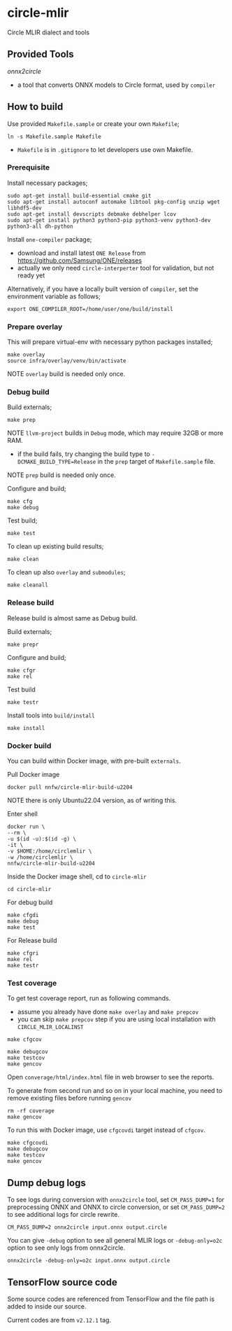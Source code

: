 # circle-mlir

Circle MLIR dialect and tools

## Provided Tools

_onnx2circle_
- a tool that converts ONNX models to Circle format, used by `compiler`

## How to build

Use provided `Makefile.sample` or create your own `Makefile`;
```
ln -s Makefile.sample Makefile
```
- `Makefile` is in `.gitignore` to let developers use own Makefile.

### Prerequisite

Install necessary packages;
```
sudo apt-get install build-essential cmake git
sudo apt-get install autoconf automake libtool pkg-config unzip wget libhdf5-dev
sudo apt-get install devscripts debmake debhelper lcov
sudo apt-get install python3 python3-pip python3-venv python3-dev python3-all dh-python
```

Install `one-compiler` package;
- download and install latest `ONE Release` from https://github.com/Samsung/ONE/releases
- actually we only need `circle-interperter` tool for validation, but not ready yet

Alternatively, if you have a locally built version of `compiler`,
set the environment variable as follows;
```
export ONE_COMPILER_ROOT=/home/user/one/build/install
```

### Prepare overlay

This will prepare virtual-env with necessary python packages installed;
```
make overlay
source infra/overlay/venv/bin/activate
```

NOTE `overlay` build is needed only once.

### Debug build

Build externals;
```
make prep
```

NOTE `llvm-project` builds in `Debug` mode, which may require 32GB or more RAM.
- if the build fails, try changing the build type to `-DCMAKE_BUILD_TYPE=Release`
  in the `prep` target of `Makefile.sample` file.

NOTE `prep` build is needed only once.

Configure and build;
```
make cfg
make debug
```

Test build;
```
make test
```

To clean up existing build results;
```
make clean
```

To clean up also `overlay` and `submodules`;
```
make cleanall
```

### Release build

Release build is almost same as Debug build.

Build externals;
```
make prepr
```

Configure and build;
```
make cfgr
make rel
```

Test build
```
make testr
```

Install tools into `build/install`
```
make install
```

### Docker build

You can build within Docker image, with pre-built `externals`.

Pull Docker image
```
docker pull nnfw/circle-mlir-build-u2204
```
NOTE there is only Ubuntu22.04 version, as of writing this.

Enter shell
```
docker run \
--rm \
-u $(id -u):$(id -g) \
-it \
-v $HOME:/home/circlemlir \
-w /home/circlemlir \
nnfw/circle-mlir-build-u2204
```

Inside the Docker image shell, cd to `circle-mlir`
```
cd circle-mlir
```

For debug build
```
make cfgdi
make debug
make test
```

For Release build
```
make cfgri
make rel
make testr
```

### Test coverage

To get test coverage report, run as following commands.
- assume you already have done `make overlay` and `make prepcov`
- you can skip `make prepcov` step if you are using local installation with `CIRCLE_MLIR_LOCALINST`
```
make cfgcov

make debugcov
make testcov
make gencov
```

Open `converage/html/index.html` file in web browser to see the reports.

To generate from second run and so on in your local machine, you need to
remove existing files before running `gencov`
```
rm -rf coverage
make gencov
```

To run this with Docker image, use `cfgcovdi` target instead of `cfgcov`.
```
make cfgcovdi
make debugcov
make testcov
make gencov
```

## Dump debug logs

To see logs during conversion with `onnx2circle` tool, set `CM_PASS_DUMP=1` for
preprocessing ONNX and ONNX to circle conversion, or set `CM_PASS_DUMP=2` to see
additional logs for circle rewrite.

```
CM_PASS_DUMP=2 onnx2circle input.onnx output.circle
```

You can give `-debug` option to see all general MLIR logs or `-debug-only=o2c`
option to see only logs from onnx2circle.

```
onnx2circle -debug-only=o2c input.onnx output.circle
```

## TensorFlow source code

Some source codes are referenced from TensorFlow and the file path is added to
inside our source.

Current codes are from `v2.12.1` tag.
